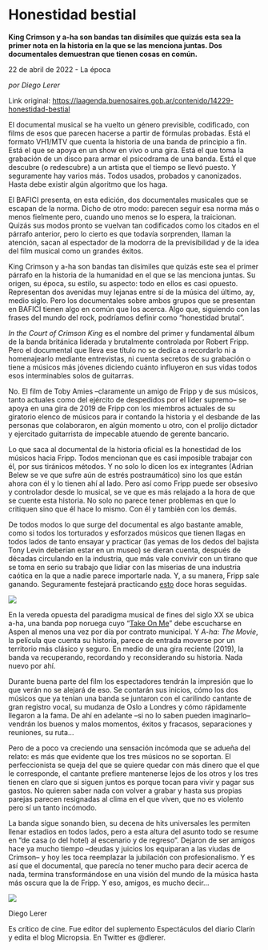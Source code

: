 # Honestidad bestial

**King Crimson y a-ha son bandas tan disímiles que quizás esta sea la primer nota en la historia en la que se las menciona juntas. Dos documentales demuestran que tienen cosas en común.**

22 de abril de 2022 - La época

_por Diego Lerer_

Link original: https://laagenda.buenosaires.gob.ar/contenido/14229-honestidad-bestial



El documental musical se ha vuelto un género previsible, codificado, con films de esos que parecen hacerse a partir de fórmulas probadas. Está el formato VH1/MTV que cuenta la historia de una banda de principio a fin. Está el que se apoya en un show en vivo o una gira. Está el que toma la grabación de un disco para armar el psicodrama de una banda. Está el que descubre (o redescubre) a un artista que el tiempo se llevó puesto. Y seguramente hay varios más. Todos usados, probados y canonizados. Hasta debe existir algún algoritmo que los haga.




El BAFICI presenta, en esta edición, dos documentales musicales que se escapan de la norma. Dicho de otro modo: parecen seguir esa norma más o menos fielmente pero, cuando uno menos se lo espera, la traicionan. Quizás sus modos pronto se vuelvan tan codificados como los citados en el párrafo anterior, pero lo cierto es que todavía sorprenden, llaman la atención, sacan al espectador de la modorra de la previsibilidad y de la idea del film musical como un grandes éxitos.




King Crimson y a-ha son bandas tan disímiles que quizás este sea el primer párrafo en la historia de la humanidad en el que se las menciona juntas. Su origen, su época, su estilo, su aspecto: todo en ellos es casi opuesto. Representan dos avenidas muy lejanas entre sí de la música del último, ay, medio siglo. Pero los documentales sobre ambos grupos que se presentan en BAFICI tienen algo en común que los acerca. Algo que, siguiendo con las frases del mundo del rock, podríamos definir como “honestidad brutal”.




*In the Court of Crimson King* es el nombre del primer y fundamental álbum de la banda británica liderada y brutalmente controlada por Robert Fripp. Pero el documental que lleva ese título no se dedica a recordarlo ni a homenajearlo mediante entrevistas, ni cuenta secretos de su grabación o tiene a músicos más jóvenes diciendo cuánto influyeron en sus vidas todos esos interminables solos de guitarras.




No. El film de Toby Amies –claramente un amigo de Fripp y de sus músicos, tanto actuales como del ejército de despedidos por el líder supremo– se apoya en una gira de 2019 de Fripp con los miembros actuales de su giratorio elenco de músicos para ir contando la historia y el desbande de las personas que colaboraron, en algún momento u otro, con el prolijo dictador y ejercitado guitarrista de impecable atuendo de gerente bancario.




Lo que saca al documental de la historia oficial es la honestidad de los músicos hacia Fripp. Todos mencionan que es casi imposible trabajar con él, por sus tiránicos métodos. Y no solo lo dicen los ex integrantes (Adrian Belew se ve que sufre aún de estrés postraumático) sino los que están ahora con él y lo tienen ahí al lado. Pero así como Fripp puede ser obsesivo y controlador desde lo musical, se ve que es más relajado a la hora de que se cuente esta historia. No solo no parece tener problemas en que lo critiquen sino que él hace lo mismo. Con él y también con los demás.




De todos modos lo que surge del documental es algo bastante amable, como si todos los torturados y esforzados músicos que tienen llagas en todos lados de tanto ensayar y practicar (las yemas de los dedos del bajista Tony Levin deberían estar en un museo) se dieran cuenta, después de décadas circulando en la industria, que más vale convivir con un tirano que se toma en serio su trabajo que lidiar con las miserias de una industria caótica en la que a nadie parece importarle nada. Y, a su manera, Fripp sale ganando. Seguramente festejará practicando [esto](https://www.youtube.com/watch?v=ZaD7gk7BTwU) doce horas seguidas.




[![](https://img.youtube.com/vi/Kg3osMG5yK4/0.jpg)](https://www.youtube.com/watch?v=Kg3osMG5yK4)




En la vereda opuesta del paradigma musical de fines del siglo XX se ubica a-ha, una banda pop noruega cuyo “[Take On Me](https://www.youtube.com/watch?v=djV11Xbc914&ab_channel=a-ha)” debe escucharse en Aspen al menos una vez por día por contrato municipal. Y *A-ha: The Movie*, la película que cuenta su historia, parece de entrada moverse por un territorio más clásico y seguro. En medio de una gira reciente (2019), la banda va recuperando, recordando y reconsiderando su historia. Nada nuevo por ahí.




Durante buena parte del film los espectadores tendrán la impresión que lo que verán no se alejará de eso. Se contarán sus inicios, cómo los dos músicos que ya tenían una banda se juntaron con el carilindo cantante de gran registro vocal, su mudanza de Oslo a Londres y cómo rápidamente llegaron a la fama. De ahí en adelante –si no lo saben pueden imaginarlo– vendrán los buenos y malos momentos, éxitos y fracasos, separaciones y reuniones, su ruta…




Pero de a poco va creciendo una sensación incómoda que se adueña del relato: es más que evidente que los tres músicos no se soportan. El perfeccionista se queja del que se quiere quedar con más dinero que el que le corresponde, el cantante prefiere mantenerse lejos de los otros y los tres tienen en claro que si siguen juntos es porque tocan para vivir y pagar sus gastos. No quieren saber nada con volver a grabar y hasta sus propias parejas parecen resignadas al clima en el que viven, que no es violento pero sí un tanto incómodo.




La banda sigue sonando bien, su decena de hits universales les permiten llenar estadios en todos lados, pero a esta altura del asunto todo se resume en “de casa (o del hotel) al escenario y de regreso”. Dejaron de ser amigos hace ya mucho tiempo –deudas y juicios los equiparan a las viudas de Crimson– y hoy les toca reemplazar la jubilación con profesionalismo. Y es así que el documental, que parecía no tener mucho para decir acerca de nada, termina transformándose en una visión del mundo de la música hasta más oscura que la de Fripp. Y eso, amigos, es mucho decir…




[![](https://img.youtube.com/vi/bKyHdGN_mUo/0.jpg)](https://www.youtube.com/watch?v=bKyHdGN_mUo)




Diego Lerer




Es crítico de cine. Fue editor del suplemento Espectáculos del diario Clarín y edita el blog Micropsia. En Twitter es @dlerer.



